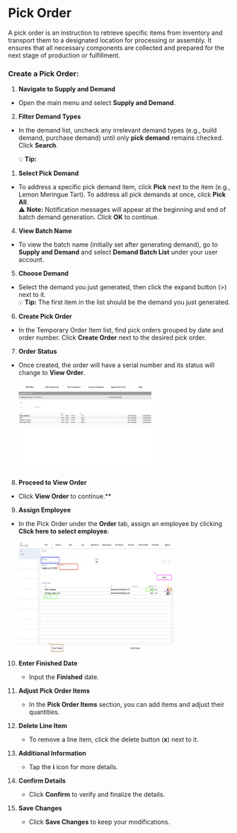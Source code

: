 # Pick Order

A pick order is an instruction to retrieve specific items from inventory and transport them to a designated location for processing or assembly. It ensures that all necessary components are collected and prepared for the next stage of production or fulfillment.

### Create a Pick Order:

1. **Navigate to Supply and Demand**

- Open the main menu and select **Supply and Demand**.

2. **Filter Demand Types**

- In the demand list, uncheck any irrelevant demand types (e.g., build demand, purchase demand) until only **pick demand** remains checked. Click **Search**.

	💡 **Tip:** 
1. **Select Pick Demand**

- To address a specific pick demand item, click **Pick** next to the item (e.g., Lemon Meringue Tart). To address all pick demands at once, click **Pick All**.  
    ⚠️ **Note:** Notification messages will appear at the beginning and end of batch demand generation. Click **OK** to continue.
    
4. **View Batch Name**

- To view the batch name (initially set after generating demand), go to **Supply and Demand** and select **Demand Batch List** under your user account.

5. **Choose Demand**

- Select the demand you just generated, then click the expand button (>) next to it.  
    💡 **Tip:** The first item in the list should be the demand you just generated.

6. **Create Pick Order**

- In the Temporary Order Item list, find pick orders grouped by date and order number. Click **Create Order** next to the desired pick order.

7. **Order Status**

- Once created, the order will have a serial number and its status will change to **View Order**.

   <img src="https://github.com/Fx-Professional-Services/HorizonDocs/blob/staging/Horizon%20User%20Guide/00%20Assets/29_view_order.png" width="300" height="200">

8. **Proceed to View Order**

- Click **View Order** to continue.** 

9. **Assign Employee**

- In the Pick Order under the **Order** tab, assign an employee by clicking **Click here to select employee**.

   <img src="https://github.com/Fx-Professional-Services/HorizonDocs/blob/staging/Horizon%20User%20Guide/00%20Assets/27_pick_order.png" width="350" height="250">

10. **Enter Finished Date**
    
    - Input the **Finished** date.
11. **Adjust Pick Order Items**
    
    - In the **Pick Order Items** section, you can add items and adjust their quantities.
12. **Delete Line Item**
    
    - To remove a line item, click the delete button (**x**) next to it.
13. **Additional Information**
    
    - Tap the **i** icon for more details.
14. **Confirm Details**
    
    - Click **Confirm** to verify and finalize the details.
15. **Save Changes**
    
    - Click **Save Changes** to keep your modifications.
